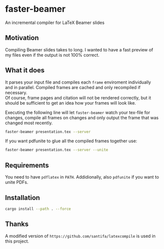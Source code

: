 # faster-beamer

An incremental compiler for LaTeX Beamer slides

## Motivation

Compiling Beamer slides takes to long.
I wanted to have a fast preview of my files even if the output is not 100% correct.

## What it does

It parses your input file and compiles each `frame` enviroment individually and in parallel.
Compiled frames are cached and only recompiled if necessary.  
Of course, frame pages and citation will not be rendered correctly, but it should be sufficient to get an idea
how your frames will look like.

Executing the following line will let `faster-beamer` watch your tex-file for changes, compile all frames on changes and only output
the frame that was changed most recently.

```bash
faster-beamer presentation.tex --server
```

If you want pdfunite to glue all the compiled frames together use:

```bash
faster-beamer presentation.tex --server --unite
```

## Requirements

You need to have `pdflatex` in `PATH`. Addidionally, also `pdfunite` if you want to unite PDFs.

## Installation

```bash
cargo install --path . --force
```

## Thanks

A modified version of `https://github.com/santifa/latexcompile` is used in this project.
